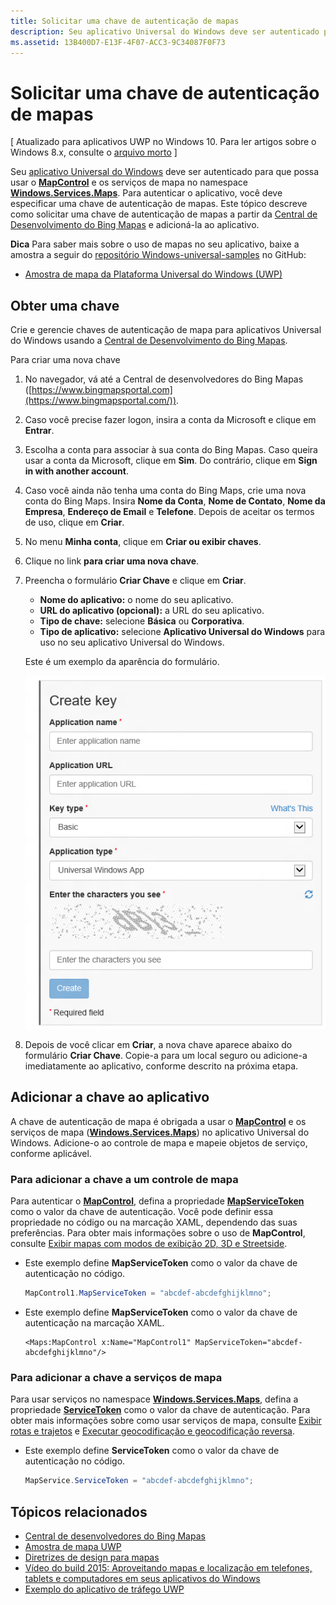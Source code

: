 ```yaml
---
title: Solicitar uma chave de autenticação de mapas
description: Seu aplicativo Universal do Windows deve ser autenticado para que possa usar o MapControl e os serviços de mapa no namespace Windows.Services.Maps.
ms.assetid: 13B400D7-E13F-4F07-ACC3-9C34087F0F73
---
```


# Solicitar uma chave de autenticação de mapas


\[ Atualizado para aplicativos UWP no Windows 10. Para ler artigos sobre o Windows 8.x, consulte o [arquivo morto](http://go.microsoft.com/fwlink/p/?linkid=619132) \]


Seu [aplicativo Universal do Windows](https://msdn.microsoft.com/library/windows/apps/dn894631) deve ser autenticado para que possa usar o [**MapControl**](https://msdn.microsoft.com/library/windows/apps/dn637004) e os serviços de mapa no namespace [**Windows.Services.Maps**](https://msdn.microsoft.com/library/windows/apps/dn636979). Para autenticar o aplicativo, você deve especificar uma chave de autenticação de mapas. Este tópico descreve como solicitar uma chave de autenticação de mapas a partir da [Central de Desenvolvimento do Bing Mapas](https://www.bingmapsportal.com/) e adicioná-la ao aplicativo.

**Dica** Para saber mais sobre o uso de mapas no seu aplicativo, baixe a amostra a seguir do [repositório Windows-universal-samples](http://go.microsoft.com/fwlink/p/?LinkId=619979) no GitHub:

-   [Amostra de mapa da Plataforma Universal do Windows (UWP)](http://go.microsoft.com/fwlink/p/?LinkId=619977)

## Obter uma chave


Crie e gerencie chaves de autenticação de mapa para aplicativos Universal do Windows usando a [Central de Desenvolvimento do Bing Mapas](https://www.bingmapsportal.com/).

Para criar uma nova chave

1.  No navegador, vá até a Central de desenvolvedores do Bing Mapas ([https://www.bingmapsportal.com](https://www.bingmapsportal.com/)).

2.  Caso você precise fazer logon, insira a conta da Microsoft e clique em **Entrar**.

3.  Escolha a conta para associar à sua conta do Bing Mapas. Caso queira usar a conta da Microsoft, clique em **Sim**. Do contrário, clique em **Sign in with another account**.

4.  Caso você ainda não tenha uma conta do Bing Maps, crie uma nova conta do Bing Maps. Insira **Nome da Conta**, **Nome de Contato**, **Nome da Empresa**, **Endereço de Email** e **Telefone**. Depois de aceitar os termos de uso, clique em **Criar**.

5.  No menu **Minha conta**, clique em **Criar ou exibir chaves**.

6.  Clique no link **para criar uma nova chave**.

7.  Preencha o formulário **Criar Chave** e clique em **Criar**.

    -   **Nome do aplicativo:** o nome do seu aplicativo.
    -   **URL do aplicativo (opcional):** a URL do seu aplicativo.
    -   **Tipo de chave:** selecione **Básica** ou **Corporativa**.
    -   **Tipo de aplicativo:** selecione **Aplicativo Universal do Windows** para uso no seu aplicativo Universal do Windows.

    Este é um exemplo da aparência do formulário.

    ![exemplo do formulário Criar Chave.](images/createkeydialog.png)

8.  Depois de você clicar em **Criar**, a nova chave aparece abaixo do formulário **Criar Chave**. Copie-a para um local seguro ou adicione-a imediatamente ao aplicativo, conforme descrito na próxima etapa.

## Adicionar a chave ao aplicativo


A chave de autenticação de mapa é obrigada a usar o [**MapControl**](https://msdn.microsoft.com/library/windows/apps/dn637004) e os serviços de mapa ([**Windows.Services.Maps**](https://msdn.microsoft.com/library/windows/apps/dn636979)) no aplicativo Universal do Windows. Adicione-o ao controle de mapa e mapeie objetos de serviço, conforme aplicável.

### Para adicionar a chave a um controle de mapa

Para autenticar o [**MapControl**](https://msdn.microsoft.com/library/windows/apps/dn637004), defina a propriedade [**MapServiceToken**](https://msdn.microsoft.com/library/windows/apps/dn637036) como o valor da chave de autenticação. Você pode definir essa propriedade no código ou na marcação XAML, dependendo das suas preferências. Para obter mais informações sobre o uso de **MapControl**, consulte [Exibir mapas com modos de exibição 2D, 3D e Streetside](display-maps.md).

-   Este exemplo define **MapServiceToken** como o valor da chave de autenticação no código.

    ```cs
    MapControl1.MapServiceToken = "abcdef-abcdefghijklmno";
    ```

-   Este exemplo define **MapServiceToken** como o valor da chave de autenticação na marcação XAML.

    ```xaml
    <Maps:MapControl x:Name="MapControl1" MapServiceToken="abcdef-abcdefghijklmno"/>
    ```

### Para adicionar a chave a serviços de mapa

Para usar serviços no namespace [**Windows.Services.Maps**](https://msdn.microsoft.com/library/windows/apps/dn636979), defina a propriedade [**ServiceToken**](https://msdn.microsoft.com/library/windows/apps/dn636977) como o valor da chave de autenticação. Para obter mais informações sobre como usar serviços de mapa, consulte [Exibir rotas e trajetos](routes-and-directions.md) e [Executar geocodificação e geocodificação reversa](geocoding.md).

-   Este exemplo define **ServiceToken** como o valor da chave de autenticação no código.

    ```cs
    MapService.ServiceToken = "abcdef-abcdefghijklmno";
    ```

## Tópicos relacionados

* [Central de desenvolvedores do Bing Mapas](https://www.bingmapsportal.com/)
* [Amostra de mapa UWP](http://go.microsoft.com/fwlink/p/?LinkId=619977)
* [Diretrizes de design para mapas](https://msdn.microsoft.com/library/windows/apps/dn596102)
* [Vídeo do build 2015: Aproveitando mapas e localização em telefones, tablets e computadores em seus aplicativos do Windows](https://channel9.msdn.com/Events/Build/2015/2-757)
* [Exemplo do aplicativo de tráfego UWP](http://go.microsoft.com/fwlink/p/?LinkId=619982)




<!--HONumber=Mar16_HO1-->


